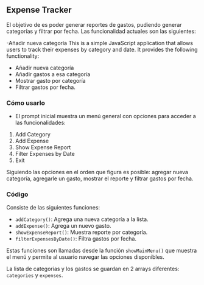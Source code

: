 ## Expense Tracker

El objetivo de es poder generar reportes de gastos, pudiendo generar categorías y filtrar por fecha. 
Las funcionalidad actuales son las siguientes:

-Añadir nueva categoría
This is a simple JavaScript application that allows users to track their expenses by category and date. It provides the following functionality:

- Añadir nueva categoría
- Añadir gastos a esa categoría
- Mostrar gasto por categoría
- Filtrar gastos por fecha. 

### Cómo usarlo

- El prompt inicial muestra un menú general con opciones para acceder a las funcionalidades:

1. Add Category
2. Add Expense
3. Show Expense Report
4. Filter Expenses by Date
5. Exit

Siguiendo las opciones en el orden que figura es posible: agregar nueva categoría, agregarle un gasto, mostrar el reporte y filtrar gastos por fecha. 

### Código

Consiste de las siguientes funciones:

- `addCategory()`: Agrega una nueva categoría a la lista. 
- `addExpense()`: Agrega un nuevo gasto. 
- `showExpenseReport()`: Muestra reporte por categoría. 
- `filterExpensesByDate()`: Filtra gastos por fecha. 

Estas funciones son llamadas desde la función `showMainMenu()` que muestra el menú y permite al usuario navegar las opciones disponibles. 

La lista de categorías y los gastos se guardan en 2 arrays diferentes: `categories` y `expenses`.
